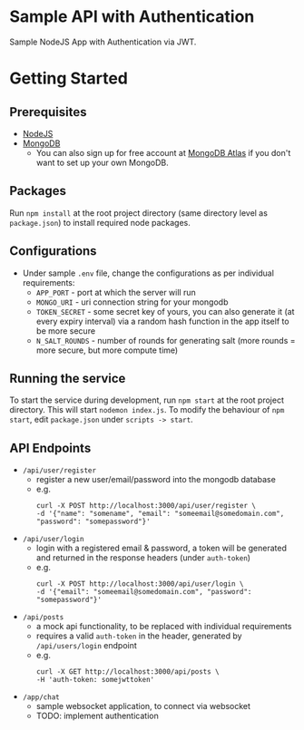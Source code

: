 # Sample API with Authentication
Sample NodeJS App with Authentication via JWT.

# Getting Started
## Prerequisites
* [NodeJS](https://nodejs.org/en/docs/guides/getting-started-guide/)
* [MongoDB](https://docs.mongodb.com/manual/tutorial/getting-started/)
    * You can also sign up for free account at [MongoDB Atlas](https://docs.atlas.mongodb.com/getting-started/) if you don't want to set up your own MongoDB.
## Packages
Run `npm install` at the root project directory (same directory level as `package.json`) to install required node packages.
## Configurations
* Under sample `.env` file, change the configurations as per individual requirements:
    * `APP_PORT` - port at which the server will run
    * `MONGO_URI` - uri connection string for your mongodb
    * `TOKEN_SECRET` - some secret key of yours, you can also generate it (at every expiry interval) via a random hash function in the app itself to be more secure
    * `N_SALT_ROUNDS` - number of rounds for generating salt (more rounds = more secure, but more compute time)
## Running the service
To start the service during development, run `npm start` at the root project directory. This will start `nodemon index.js`. To modify the behaviour of `npm start`, edit `package.json` under `scripts -> start`.
## API Endpoints
* `/api/user/register`
    * register a new user/email/password into the mongodb database
    * e.g. 
        ```(bash)
        curl -X POST http://localhost:3000/api/user/register \
        -d '{"name": "somename", "email": "someemail@somedomain.com", "password": "somepassword"}'
        ```
* `/api/user/login`
    * login with a registered email & password, a token will be generated and returned in the response headers (under `auth-token`)
    * e.g. 
        ```(bash)
        curl -X POST http://localhost:3000/api/user/login \
        -d '{"email": "someemail@somedomain.com", "password": "somepassword"}'
        ```
* `/api/posts`
    * a mock api functionality, to be replaced with individual requirements
    * requires a valid `auth-token` in the header, generated by `/api/users/login` endpoint
    * e.g. 
        ```(bash)
        curl -X GET http://localhost:3000/api/posts \
        -H 'auth-token: somejwttoken'
        ```
* `/app/chat`
    * sample websocket application, to connect via websocket
    * TODO: implement authentication
